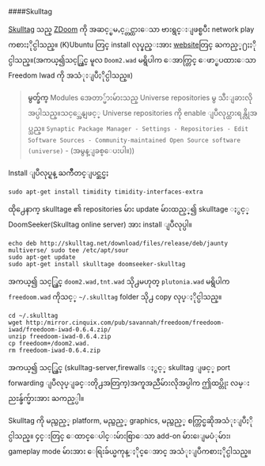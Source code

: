 ####Skulltag

[Skulltag](http://skulltag.net/wiki/Installation_for_Ubuntu) သည္ [ZDoom](http://zdoom.org/wiki/Compile_ZDoom_on_Linux) ကို အဆင့္ၿမႇင့္တင္ထားေသာ  ဗားရွင္းျဖစ္ၿပီး
network play ကစားႏိုင္ပါသည္။ (K)Ubuntu တြင္ install လုပ္နည္းအား [website](http://skulltage.net/wiki/Installation_for_Ubuntu)တြင္ ႀကည့္႐ႈႏိုင္ပါသည္။(အကယ္၍သင့္တြင္ မူလ
`Doom2.wad` မရွိပါက ေအာက္တြင္ ေဖာ္ၿပထားေသာ Freedom Iwad ကို အသံုးျပဳႏိုင္ပါသည္။) 

> **မွတ္ခ်က္** Modules အေတာ္မ်ားမ်ားသည္ Universe repositories မွ သီးျခားလိုအပ္ပါသည္။သင့္အေနျဖင့္ Universe repositories ကို enable ျပဳလုပ္ထားရန္လိုအပ္သည္။ `Synaptic Package Manager - Settings - Repositories - Edit Software Sources - Community-maintained Open Source software (universe)` - (အမွန္ျခစ္ေပးပါ။))

Install ျပဳလုပ္ရန္ ႀကိဳတင္ျပင္ဆင္မႈ

	sudo apt-get install timidity timidity-interfaces-extra

ထို႕ေနာက္ skulltage ၏ repositories မ်ား update မ်ားထည့္၍ skulltage ႏွင့္ DoomSeeker(Skulltag online server) အား install ျပဳလုပ္ပါ။

	echo deb http://skulltag.net/download/files/release/deb/jaunty multiverse/ sudo tee /etc/apt/sour
	sudo apt-get update
	sudo apt-get install skulltage doomseeker-skulltag

အကယ္၍ သင့္တြင္ `doom2.wad,tnt.wad` သို႕မဟုတ္ `plutonia.wad` မရွိပါက `freedoom.wad` ကိုသင့္ `~/.skulltag` folder သို႕ copy လုပ္ႏိုင္ပါသည္။

	cd ~/.skulltag
	wget http:/mirror.cinquix.com/pub/savannah/freedoom/freedoom-iwad/freedoom-iwad-0.6.4.zip/
	unzip freedoom-iwad-0.6.4.zip
	cp freedoom+/doom2.wad.
	rm freedoom-iwad-0.6.4.zip

အကယ္၍ သင့္တြင္ (skulltag-server,firewalls ႏွင့္ skulltag ျဖင့္ port forwarding
ျပဳလုပ္ျခင္းတို႕အတြက္)အကူအညီမ်ားလိုအပ္ပါက ဤထပ္တိုး လမ္းညႊန္ခ်က္မ်ားအား ႀကည့္ပါ။

Skulltag ကို မည္သည့္ platform, မည္သည့္ graphics, မည္သည့္ စက္တြင္မဆိုအသံုးျပဳႏိုင္ပါသည္။
၄င္းတြင္ ေထာင္ေပါင္းမ်ားစြာေသာ add-on မ်ား၊ေျမပံုမ်ား၊ gameplay mode မ်ားအား
ေရြးခ်ယ္မကုန္ႏိုင္ေအာင္ အသံုးျပဳကစားႏိုင္ပါသည္။

